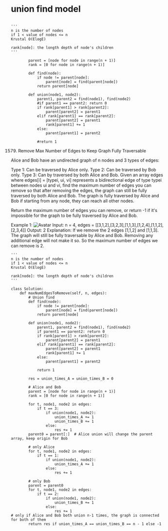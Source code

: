 union find model
====

```python3

'''
n is the number of nodes
if 1 < value of nodes <= n
Krustal O(ElogE)

rank[node]: the longth depth of node's children
'''

        parent = [node for node in range(n + 1)]
        rank = [0 for node in range(n + 1)]
        
        def find(node):
            if node != parent[node]:
                parent[node] = find(parent[node])
            return parent[node]

        def union(node1, node2):
            parent1, parent2 = find(node1), find(node2)
            #if parent1 == parent2: return 0
            if rank[parent1] > rank[parent2]:
                parent[parent2] = parent1
            elif rank[parent1] == rank[parent2]:
                parent[parent2] = parent1
                rank[parent1] += 1
            else:
                parent[parent1] = parent2 
            
            #return 1
```

1579. Remove Max Number of Edges to Keep Graph Fully Traversable

Alice and Bob have an undirected graph of n nodes and 3 types of edges:

Type 1: Can be traversed by Alice only.
Type 2: Can be traversed by Bob only.
Type 3: Can by traversed by both Alice and Bob.
Given an array edges where edges[i] = [typei, ui, vi] represents a bidirectional edge of type typei between nodes ui and vi, find the maximum number of edges you can remove so that after removing the edges, the graph can still be fully traversed by both Alice and Bob. The graph is fully traversed by Alice and Bob if starting from any node, they can reach all other nodes.

Return the maximum number of edges you can remove, or return -1 if it's impossible for the graph to be fully traversed by Alice and Bob.

Example 1:
![Avatar](https://assets.leetcode.com/uploads/2020/08/19/ex1.png)
Input: n = 4, edges = [[3,1,2],[3,2,3],[1,1,3],[1,2,4],[1,1,2],[2,3,4]]
Output: 2
Explanation: If we remove the 2 edges [1,1,2] and [1,1,3]. The graph will still be fully traversable by Alice and Bob. Removing any additional edge will not make it so. So the maximum number of edges we can remove is 2.

```python3
'''
n is the number of nodes
if 1 < value of nodes <= n
Krustal O(ElogE)

rank[node]: the longth depth of node's children
'''

class Solution:
    def maxNumEdgesToRemove(self, n, edges):
        # Union find
        def find(node):
            if node != parent[node]:
                parent[node] = find(parent[node])
            return parent[node]

        def union(node1, node2):
            parent1, parent2 = find(node1), find(node2)
            if parent1 == parent2: return 0
            if rank[parent1] > rank[parent2]:
                parent[parent2] = parent1
            elif rank[parent1] == rank[parent2]:
                parent[parent2] = parent1
                rank[parent1] += 1
            else:
                parent[parent1] = parent2 
            
            return 1

        res = union_times_A = union_times_B = 0

        # Alice and Bob
        parent = [node for node in range(n + 1)]
        rank = [0 for node in range(n + 1)]
        
        for t, node1, node2 in edges:
            if t == 3:
                if union(node1, node2):
                    union_times_A += 1
                    union_times_B += 1
                else:
                    res += 1
        parent0 = parent[:]  # Alice union will change the parent array, keep origin for Bob

        # only Alice
        for t, node1, node2 in edges:
            if t == 1:
                if union(node1, node2):
                    union_times_A += 1
                else:
                    res += 1

        # only Bob
        parent = parent0
        for t, node1, node2 in edges:
            if t == 2:
                if union(node1, node2):
                    union_times_B += 1
                else:
                    res += 1
# only if Alice and Bob both union n-1 times, the graph is connected for both of them
        return res if union_times_A == union_times_B == n - 1 else -1
```
